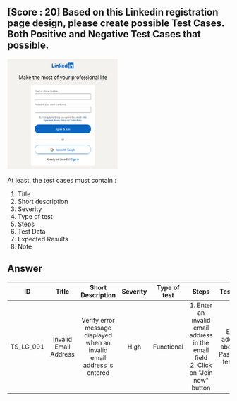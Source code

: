 ## [Score : 20] Based on this Linkedin registration page design, please create possible Test Cases. Both Positive and Negative Test Cases that possible.

<img src="../../assets/01.png" width="250" height="250">

At least, the test cases must contain :

1. Title
2. Short description
3. Severity
4. Type of test
5. Steps
6. Test Data
7. Expected Results
8. Note

## Answer

|    ID     |         Title         |                            Short Description                            | Severity | Type of test |                                          Steps                                          |                   Test Data                   |                        Expected Results                         | Note |
| :-------: | :-------------------: | :---------------------------------------------------------------------: | :------: | :----------: | :-------------------------------------------------------------------------------------: | :-------------------------------------------: | :-------------------------------------------------------------: | :--: |
| TS_LG_001 | Invalid Email Address | Verify error message displayed when an invalid email address is entered |   High   |  Functional  | 1. Enter an invalid email address in the email field <br> 2. Click on "Join now" button | Email address: abc@xyz <br> Password: test123 | Error message "Please enter a valid email address" is displayed |  -   |
